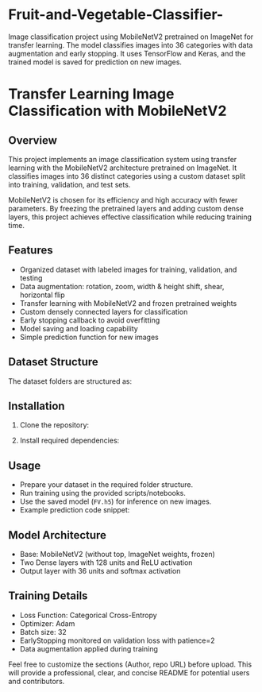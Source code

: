 # Fruit-and-Vegetable-Classifier-
Image classification project using MobileNetV2 pretrained on ImageNet for transfer learning. The model classifies images into 36 categories with data augmentation and early stopping. It uses TensorFlow and Keras, and the trained model is saved for prediction on new images.

# Transfer Learning Image Classification with MobileNetV2

## Overview
This project implements an image classification system using transfer learning with the MobileNetV2 architecture pretrained on ImageNet. It classifies images into 36 distinct categories using a custom dataset split into training, validation, and test sets.

MobileNetV2 is chosen for its efficiency and high accuracy with fewer parameters. By freezing the pretrained layers and adding custom dense layers, this project achieves effective classification while reducing training time.

## Features
- Organized dataset with labeled images for training, validation, and testing
- Data augmentation: rotation, zoom, width & height shift, shear, horizontal flip
- Transfer learning with MobileNetV2 and frozen pretrained weights
- Custom densely connected layers for classification
- Early stopping callback to avoid overfitting
- Model saving and loading capability
- Simple prediction function for new images

## Dataset Structure
The dataset folders are structured as:


## Installation
1. Clone the repository:

2. Install required dependencies:


## Usage
- Prepare your dataset in the required folder structure.
- Run training using the provided scripts/notebooks.
- Use the saved model (`FV.h5`) for inference on new images.
- Example prediction code snippet:


## Model Architecture
- Base: MobileNetV2 (without top, ImageNet weights, frozen)
- Two Dense layers with 128 units and ReLU activation
- Output layer with 36 units and softmax activation

## Training Details
- Loss Function: Categorical Cross-Entropy
- Optimizer: Adam
- Batch size: 32
- EarlyStopping monitored on validation loss with patience=2
- Data augmentation applied during training

Feel free to customize the sections (Author, repo URL) before upload. This will provide a professional, clear, and concise README for potential users and contributors.


